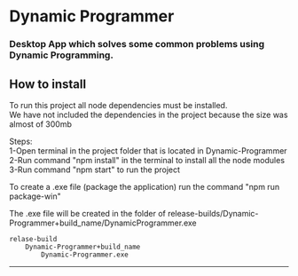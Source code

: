 # Dynamic Programmer

### Desktop App which solves some common problems using Dynamic Programming.


How to install
---------------------------------------------------------------------------------------------------------------------------------
To run this project all node dependencies must be installed.  
We have not included the dependencies in the project because the size was almost of 300mb  

Steps:  
1-Open terminal in the project folder that is located in Dynamic-Programmer  
2-Run command "npm install" in the terminal to install all the node modules  
3-Run command "npm start" to run the project  

To create a .exe file (package the application) run the command "npm run package-win"

The .exe file will be created in the folder of release-builds/Dynamic-Programmer+build_name/DynamicProgrammer.exe  

	relase-build
		Dynamic-Programmer+build_name
			Dynamic-Programmer.exe
			
---------------------------------------------------------------------------------------------------------------------------------
